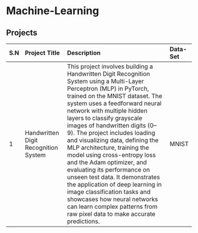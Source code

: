 # Machine-Learning

## Projects
| S.N | Project Title                        | Description | Data-Set |
|:----|:-------------------------------------|:------------|:---------|
| 1   | Handwritten Digit Recognition System | This project involves building a Handwritten Digit Recognition System using a Multi-Layer Perceptron (MLP) in PyTorch, trained on the MNIST dataset. The system uses a feedforward neural network with multiple hidden layers to classify grayscale images of handwritten digits (0–9). The project includes loading and visualizing data, defining the MLP architecture, training the model using cross-entropy loss and the Adam optimizer, and evaluating its performance on unseen test data. It demonstrates the application of deep learning in image classification tasks and showcases how neural networks can learn complex patterns from raw pixel data to make accurate predictions. | MNIST     |
